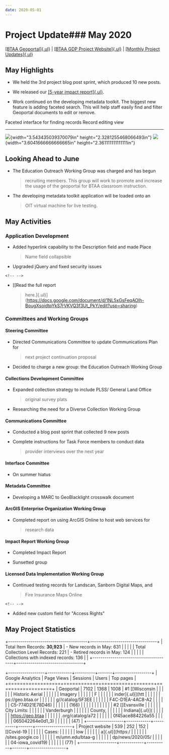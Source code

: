 ```yaml
---
date: 2020-05-01
---
```


# Project Update### May 2020

[[BTAA Geoportal]{.ul}](https://geo.btaa.org/) \| [[BTAA GDP Project
Website]{.ul}](http://z.umn.edu/btaagdp) \| [[Monthly Project
Updates]{.ul}](https://sites.google.com/umn.edu/btaa-gdp/about/activities/project-reports)

## May Highlights

-   We held the 3rd project blog post sprint, which produced 10 new
    posts.

-   We released our [[5-year impact
    report]{.ul}](https://drive.google.com/open?id=1D20pCiBhUCl1G6hxml46HigpAMAQvGqG).

-   Work continued on the developing metadata toolkit. The biggest new
    feature is adding faceted search. This will help staff easily find
    and filter Geoportal documents to edit or remove.

  Faceted interface for finding records                                              Record editing view
  ---------------------------------------------------------------------------------- ----------------------------------------------------------------------------------
  ![](media/image1.png){width="3.543435039370079in" height="2.3281255468066493in"}   ![](media/image3.png){width="3.6041666666666665in" height="2.361111111111111in"}

## 

## Looking Ahead to June

-   The Education Outreach Working Group was charged and has begun
    > recruiting members. This group will work to promote and increase
    > the usage of the geoportal for BTAA classroom instruction.

-   The developing metadata toolkit application will be loaded onto an
    > OIT virtual machine for live testing.

## May Activities

### Application Development

-   Added hyperlink capability to the Description field and made Place
    > Name field collapsible

-   Upgraded jQuery and fixed security issues

```{=html}
<!-- -->
```
-   [[Read the full report
    > here.]{.ul}](https://docs.google.com/document/d/1NL5xGsFeqAOlh-BougXsoidtpYkS7rVKVQ3f3Ut_PkY/edit?usp=sharing)

### Committees and Working Groups

#### Steering Committee

-   Directed Communications Committee to update Communications Plan for
    > next project continuation proposal

-   Decided to charge a new group: the Education Outreach Working Group

#### Collections Development Committee

-   Expanded collection strategy to include PLSS/ General Land Office
    > original survey plats

-   Researching the need for a Diverse Collection Working Group

#### Communications Committee

-   Conducted a blog post sprint that collected 9 new posts

-   Complete instructions for Task Force members to conduct data
    > provider interviews over the next year

#### Interface Committee

-   On summer hiatus

#### Metadata Committee

-   Developing a MARC to GeoBlacklight crosswalk document

#### ArcGIS Enterprise Organization Working Group

-   Completed report on using ArcGIS Online to host web services for
    > research data

#### Impact Report Working Group

-   Completed Impact Report

-   Sunsetted group

#### Licensed Data Implementation Working Group

-   Continued testing records for Landscan, Sanborn Digital Maps, and
    > Fire Insurance Maps Online

```{=html}
<!-- -->
```
-   Added new custom field for "Access Rights"

## May Project Statistics

+---------------------------------------+---------------------------------+
| Total Item Records: **30,923**        | -   New records in May: 631     |
|                                       |                                 |
| Total Collection Level Records: 221   | -   Retired records in May: 124 |
|                                       |                                 |
| Collections with indexed records: 136 |                                 |
+---------------------------------------+---------------------------------+

+------------------+------------+----------+-------+------------------+
| Google Analytics | Page Views | Sessions | Users | Top pages        |
+==================+============+==========+=======+==================+
| Geoportal        | 7102       | 1368     | 1008  | \#1 [[Wisconsin  |
|                  |            |          |       | Historic Aerial  |
|                  |            |          |       | Imagery          |
|                  |            |          |       | F                |
|                  |            |          |       | inder]{.ul}](htt |
|                  |            |          |       | ps://geo.btaa.or |
|                  |            |          |       | g//catalog/5F3EE |
|                  |            |          |       | F4C-D1EA-4AC8-A2 |
|                  |            |          |       | C5-774D21E78D46) |
|                  |            |          |       | (166)            |
|                  |            |          |       |                  |
|                  |            |          |       | \#2 [[Evansville |
|                  |            |          |       | City Limits:     |
|                  |            |          |       | Vanderburgh      |
|                  |            |          |       | County,          |
|                  |            |          |       | Indiana]{.ul}](  |
|                  |            |          |       | https://geo.btaa |
|                  |            |          |       | .org/catalog/a72 |
|                  |            |          |       | 0f45ace884226a55 |
|                  |            |          |       | 065042264e0d1_3) |
|                  |            |          |       | (47)             |
+------------------+------------+----------+-------+------------------+
| Project website  | 539        | 252      | 152   | [[Covid-19       |
|                  |            |          |       | Cases:           |
|                  |            |          |       | Iow              |
|                  |            |          |       | a]{.ul}](https:/ |
|                  |            |          |       | /sites.google.co |
|                  |            |          |       | m/umn.edu/btaa-g |
|                  |            |          |       | dp/news/2020/05/ |
|                  |            |          |       | 04-iowa_covid19) |
|                  |            |          |       | (77)             |
+------------------+------------+----------+-------+------------------+
